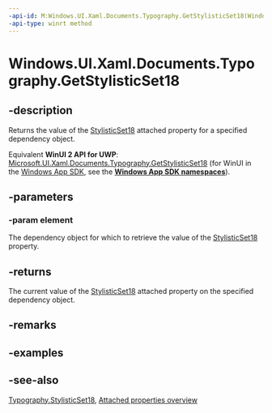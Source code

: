 ```yaml
---
-api-id: M:Windows.UI.Xaml.Documents.Typography.GetStylisticSet18(Windows.UI.Xaml.DependencyObject)
-api-type: winrt method
---
```


<!-- Method syntax
public bool GetStylisticSet18(Windows.UI.Xaml.DependencyObject element)
-->

# Windows.UI.Xaml.Documents.Typography.GetStylisticSet18

## -description
Returns the value of the [StylisticSet18](typography_stylisticset18.md) attached property for a specified dependency object.

Equivalent **WinUI 2 API for UWP**: [Microsoft.UI.Xaml.Documents.Typography.GetStylisticSet18](/windows/winui/api/microsoft.ui.xaml.documents.typography.getstylisticset18) (for WinUI in the [Windows App SDK](/windows/apps/windows-app-sdk/), see the **[Windows App SDK namespaces](/windows/windows-app-sdk/api/winrt/)**).

## -parameters
### -param element
The dependency object for which to retrieve the value of the [StylisticSet18](typography_stylisticset18.md) property.

## -returns
The current value of the [StylisticSet18](typography_stylisticset18.md) attached property on the specified dependency object.

## -remarks

## -examples

## -see-also

[Typography.StylisticSet18](typography_stylisticset18.md), [Attached properties overview](/windows/uwp/xaml-platform/attached-properties-overview)

